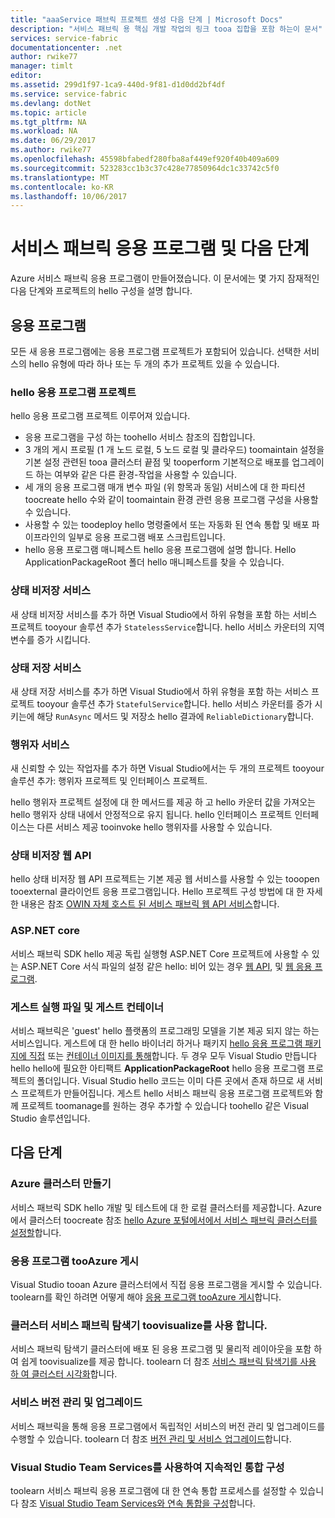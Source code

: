 ```yaml
---
title: "aaaService 패브릭 프로젝트 생성 다음 단계 | Microsoft Docs"
description: "서비스 패브릭 용 핵심 개발 작업의 링크 tooa 집합을 포함 하는이 문서"
services: service-fabric
documentationcenter: .net
author: rwike77
manager: timlt
editor: 
ms.assetid: 299d1f97-1ca9-440d-9f81-d1d0dd2bf4df
ms.service: service-fabric
ms.devlang: dotNet
ms.topic: article
ms.tgt_pltfrm: NA
ms.workload: NA
ms.date: 06/29/2017
ms.author: rwike77
ms.openlocfilehash: 45598bfabedf280fba8af449ef920f40b409a609
ms.sourcegitcommit: 523283cc1b3c37c428e77850964dc1c33742c5f0
ms.translationtype: MT
ms.contentlocale: ko-KR
ms.lasthandoff: 10/06/2017
---
```

# <a name="your-service-fabric-application-and-next-steps"></a>서비스 패브릭 응용 프로그램 및 다음 단계
Azure 서비스 패브릭 응용 프로그램이 만들어졌습니다. 이 문서에는 몇 가지 잠재적인 다음 단계와 프로젝트의 hello 구성을 설명 합니다.

## <a name="your-application"></a>응용 프로그램
모든 새 응용 프로그램에는 응용 프로그램 프로젝트가 포함되어 있습니다. 선택한 서비스의 hello 유형에 따라 하나 또는 두 개의 추가 프로젝트 있을 수 있습니다.

### <a name="hello-application-project"></a>hello 응용 프로그램 프로젝트
hello 응용 프로그램 프로젝트 이루어져 있습니다.

* 응용 프로그램을 구성 하는 toohello 서비스 참조의 집합입니다.
* 3 개의 게시 프로필 (1 개 노드 로컬, 5 노드 로컬 및 클라우드) toomaintain 설정을 기본 설정 관련된 tooa 클러스터 끝점 및 tooperform 기본적으로 배포를 업그레이드 하는 여부와 같은 다른 환경-작업을 사용할 수 있습니다.
* 세 개의 응용 프로그램 매개 변수 파일 (위 항목과 동일) 서비스에 대 한 파티션 toocreate hello 수와 같이 toomaintain 환경 관련 응용 프로그램 구성을 사용할 수 있습니다.
* 사용할 수 있는 toodeploy hello 명령줄에서 또는 자동화 된 연속 통합 및 배포 파이프라인의 일부로 응용 프로그램 배포 스크립트입니다.
* hello 응용 프로그램 매니페스트 hello 응용 프로그램에 설명 합니다. Hello ApplicationPackageRoot 폴더 hello 매니페스트를 찾을 수 있습니다.

### <a name="stateless-service"></a>상태 비저장 서비스
새 상태 비저장 서비스를 추가 하면 Visual Studio에서 하위 유형을 포함 하는 서비스 프로젝트 tooyour 솔루션 추가 `StatelessService`합니다. hello 서비스 카운터의 지역 변수를 증가 시킵니다.

### <a name="stateful-service"></a>상태 저장 서비스
새 상태 저장 서비스를 추가 하면 Visual Studio에서 하위 유형을 포함 하는 서비스 프로젝트 tooyour 솔루션 추가 `StatefulService`합니다. hello 서비스 카운터를 증가 시키는에 해당 `RunAsync` 메서드 및 저장소 hello 결과에 `ReliableDictionary`합니다.

### <a name="actor-service"></a>행위자 서비스
새 신뢰할 수 있는 작업자를 추가 하면 Visual Studio에서는 두 개의 프로젝트 tooyour 솔루션 추가: 행위자 프로젝트 및 인터페이스 프로젝트.

hello 행위자 프로젝트 설정에 대 한 메서드를 제공 하 고 hello 카운터 값을 가져오는 hello 행위자 상태 내에서 안정적으로 유지 됩니다. hello 인터페이스 프로젝트 인터페이스는 다른 서비스 제공 tooinvoke hello 행위자를 사용할 수 있습니다.

### <a name="stateless-web-api"></a>상태 비저장 웹 API
hello 상태 비저장 웹 API 프로젝트는 기본 제공 웹 서비스를 사용할 수 있는 tooopen tooexternal 클라이언트 응용 프로그램입니다. Hello 프로젝트 구성 방법에 대 한 자세한 내용은 참조 [OWIN 자체 호스트 된 서비스 패브릭 웹 API 서비스](service-fabric-reliable-services-communication-webapi.md)합니다.


### <a name="aspnet-core"></a>ASP.NET core
서비스 패브릭 SDK hello 제공 독립 실행형 ASP.NET Core 프로젝트에 사용할 수 있는 ASP.NET Core 서식 파일의 설정 같은 hello: 비어 있는 경우 [웹 API][aspnet-webapi], 및 [웹 응용 프로그램][aspnet-webapp].

### <a name="guest-executables-and-guest-containers"></a>게스트 실행 파일 및 게스트 컨테이너

서비스 패브릭은 'guest' hello 플랫폼의 프로그래밍 모델을 기본 제공 되지 않는 하는 서비스입니다. 게스트에 대 한 hello 바이너리 하거나 패키지 [hello 응용 프로그램 패키지에 직접](service-fabric-deploy-existing-app.md) 또는 [컨테이너 이미지를 통해](service-fabric-deploy-container.md)합니다. 두 경우 모두 Visual Studio 만듭니다 hello hello에 필요한 아티팩트 **ApplicationPackageRoot** hello 응용 프로그램 프로젝트의 폴더입니다. Visual Studio hello 코드는 이미 다른 곳에서 존재 하므로 새 서비스 프로젝트가 만들어집니다. 게스트 hello 서비스 패브릭 응용 프로그램 프로젝트와 함께 프로젝트 toomanage를 원하는 경우 추가할 수 있습니다 toohello 같은 Visual Studio 솔루션입니다.

## <a name="next-steps"></a>다음 단계
### <a name="create-an-azure-cluster"></a>Azure 클러스터 만들기
서비스 패브릭 SDK hello 개발 및 테스트에 대 한 로컬 클러스터를 제공합니다. Azure에서 클러스터 toocreate 참조 [hello Azure 포털에서에서 서비스 패브릭 클러스터를 설정할][create-cluster-in-portal]합니다.

### <a name="publish-your-application-tooazure"></a>응용 프로그램 tooAzure 게시
Visual Studio tooan Azure 클러스터에서 직접 응용 프로그램을 게시할 수 있습니다. toolearn를 확인 하려면 어떻게 해야 [응용 프로그램 tooAzure 게시][publish-app-to-azure]합니다.

### <a name="use-service-fabric-explorer-toovisualize-your-cluster"></a>클러스터 서비스 패브릭 탐색기 toovisualize를 사용 합니다.
서비스 패브릭 탐색기 클러스터에 배포 된 응용 프로그램 및 물리적 레이아웃을 포함 하 여 쉽게 toovisualize를 제공 합니다. toolearn 더 참조 [서비스 패브릭 탐색기를 사용 하 여 클러스터 시각화][visualize-with-sfx]합니다.

### <a name="version-and-upgrade-your-services"></a>서비스 버전 관리 및 업그레이드
서비스 패브릭을 통해 응용 프로그램에서 독립적인 서비스의 버전 관리 및 업그레이드를 수행할 수 있습니다. toolearn 더 참조 [버전 관리 및 서비스 업그레이드][app-upgrade-tutorial]합니다.

### <a name="configure-continuous-integration-with-visual-studio-team-services"></a>Visual Studio Team Services를 사용하여 지속적인 통합 구성
toolearn 서비스 패브릭 응용 프로그램에 대 한 연속 통합 프로세스를 설정할 수 있습니다 참조 [Visual Studio Team Services와 연속 통합을 구성][ci-with-vso]합니다.

<!-- Links -->
[add-web-frontend]: service-fabric-add-a-web-frontend.md
[create-cluster-in-portal]: service-fabric-cluster-creation-via-portal.md
[publish-app-to-azure]: service-fabric-publish-app-remote-cluster.md
[visualize-with-sfx]: service-fabric-visualizing-your-cluster.md
[ci-with-vso]: service-fabric-set-up-continuous-integration.md
[reliable-services-webapi]: service-fabric-reliable-services-communication-webapi.md
[app-upgrade-tutorial]: service-fabric-application-upgrade-tutorial.md
[aspnet-webapi]: https://docs.asp.net/en/latest/tutorials/first-web-api.html
[aspnet-webapp]: https://docs.asp.net/en/latest/tutorials/first-mvc-app/index.html
